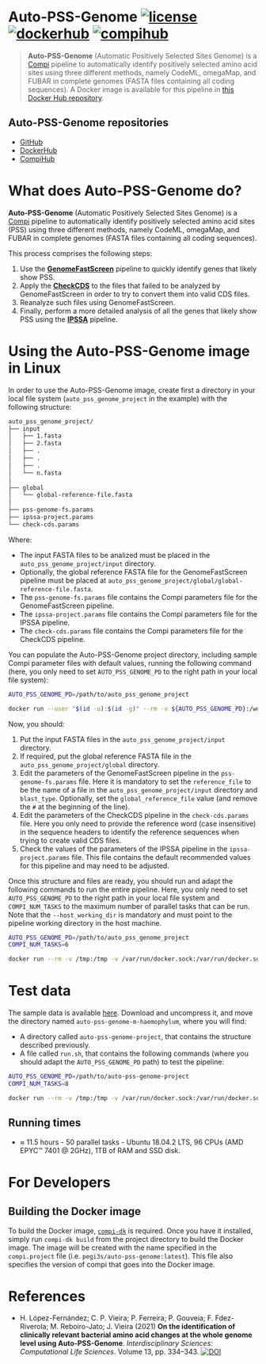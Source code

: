# Auto-PSS-Genome [![license](https://img.shields.io/badge/license-MIT-brightgreen)](https://github.com/pegi3s/auto-pss-genome) [![dockerhub](https://img.shields.io/badge/hub-docker-blue)](https://hub.docker.com/r/pegi3s/auto-pss-genome) [![compihub](https://img.shields.io/badge/hub-compi-blue)](https://www.sing-group.org/compihub/explore/5faa52ccf05e940c9c2762e4)
> **Auto-PSS-Genome** (Automatic Positively Selected Sites Genome) is a [Compi](https://www.sing-group.org/compi/) pipeline to automatically identify positively selected amino acid sites using three different methods, namely CodeML, omegaMap, and FUBAR in complete genomes (FASTA files containing all coding sequences). A Docker image is available for this pipeline in [this Docker Hub repository](https://hub.docker.com/r/pegi3s/auto-pss-genome).

## Auto-PSS-Genome repositories

- [GitHub](https://github.com/pegi3s/auto-pss-genome)
- [DockerHub](https://hub.docker.com/r/pegi3s/auto-pss-genome)
- [CompiHub](https://www.sing-group.org/compihub/explore/5faa52ccf05e940c9c2762e4)

# What does Auto-PSS-Genome do?

**Auto-PSS-Genome** (Automatic Positively Selected Sites Genome) is a [Compi](https://www.sing-group.org/compi/) pipeline to automatically identify positively selected amino acid sites (PSS) using three different methods, namely CodeML, omegaMap, and FUBAR in complete genomes (FASTA files containing all coding sequences).
 
This process comprises the following steps:

1. Use the [**GenomeFastScreen**](https://github.com/pegi3s/pss-genome-fs) pipeline to quickly identify genes that likely show PSS.
2. Apply the [**CheckCDS**](https://github.com/pegi3s/check-cds) to the files that failed to be analyzed by GenomeFastScreen in order to try to convert them into valid CDS files.
3. Reanalyze such files using GenomeFastScreen.
4. Finally, perform a more detailed analysis of all the genes that likely show PSS using the [**IPSSA**](https://github.com/pegi3s/ipssa) pipeline.

# Using the Auto-PSS-Genome image in Linux
In order to use the Auto-PSS-Genome image, create first a directory in your local file system (`auto_pss_genome_project` in the example) with the following structure: 

```bash
auto_pss_genome_project/
├── input
│   ├── 1.fasta
│   ├── 2.fasta
│   ├── .
│   ├── .
│   ├── .
│   └── n.fasta
│
├── global
│   └── global-reference-file.fasta
│
├── pss-genome-fs.params
├── ipssa-project.params
└── check-cds.params
```

Where:

- The input FASTA files to be analized must be placed in the `auto_pss_genome_project/input` directory.
- Optionally, the global reference FASTA file for the GenomeFastScreen pipeline must be placed at `auto_pss_genome_project/global/global-reference-file.fasta`.
- The `pss-genome-fs.params` file contains the Compi parameters file for the GenomeFastScreen pipeline.
- The `ipssa-project.params` file contains the Compi parameters file for the IPSSA pipeline.
- The `check-cds.params` file contains the Compi parameters file for the CheckCDS pipeline.

You can populate the Auto-PSS-Genome project directory, including sample Compi parameter files with default values, running the following command (here, you only need to set `AUTO_PSS_GENOME_PD` to the right path in your local file system):

```bash
AUTO_PSS_GENOME_PD=/path/to/auto_pss_genome_project

docker run --user "$(id -u):$(id -g)" --rm -v ${AUTO_PSS_GENOME_PD}:/working_dir pegi3s/auto-pss-genome init-working-dir.sh /working_dir
```

Now, you should:

1. Put the input FASTA files in the `auto_pss_genome_project/input` directory.
2. If required, put the global reference FASTA file in the `auto_pss_genome_project/global` directory.
3. Edit the parameters of the GenomeFastScreen pipeline in the `pss-genome-fs.params` file. Here it is mandatory to set the `reference_file` to be the name of a file in the `auto_pss_genome_project/input` directory and `blast_type`. Optionally, set the `global_reference_file` value (and remove the `#` at the beginning of the line).
4. Edit the parameters of the CheckCDS pipeline in the `check-cds.params` file. Here you only need to provide the reference word (case insensitive) in the sequence headers to identify the reference sequences when trying to create valid CDS files.
5. Check the values of the parameters of the IPSSA pipeline in the `ipssa-project.params` file. This file contains the default recommended values for this pipeline and may need to be adjusted.

Once this structure and files are ready, you should run and adapt the following commands to run the entire pipeline. Here, you only need to set `AUTO_PSS_GENOME_PD` to the right path in your local file system and `COMPI_NUM_TASKS` to the maximum number of parallel tasks that can be run. Note that the `--host_working_dir` is mandatory and must point to the pipeline working directory in the host machine.

```bash
AUTO_PSS_GENOME_PD=/path/to/auto_pss_genome_project
COMPI_NUM_TASKS=6

docker run --rm -v /tmp:/tmp -v /var/run/docker.sock:/var/run/docker.sock -v ${AUTO_PSS_GENOME_PD}:/working_dir --rm pegi3s/auto-pss-genome /compi run -o --logs /working_dir/logs --num-tasks ${COMPI_NUM_TASKS} -- --host_working_dir ${AUTO_PSS_GENOME_PD} --compi_num_tasks ${COMPI_NUM_TASKS}
```

# Test data

The sample data is available [here](https://github.com/pegi3s/auto-pss-genome/raw/master/resources/test-data/auto-pss-genome-m-haemophylum.zip). Download and uncompress it, and move the directory named `auto-pss-genome-m-haemophylum`, where you will find:

- A directory called `auto-pss-genome-project`, that contains the structure described previously.
- A file called `run.sh`, that contains the following commands (where you should adapt the `AUTO_PSS_GENOME_PD` path) to test the pipeline:

```bash
AUTO_PSS_GENOME_PD=/path/to/auto-pss-genome-project
COMPI_NUM_TASKS=8

docker run --rm -v /tmp:/tmp -v /var/run/docker.sock:/var/run/docker.sock -v ${AUTO_PSS_GENOME_PD}:/working_dir --rm pegi3s/auto-pss-genome /compi run -o --logs /working_dir/logs --num-tasks ${COMPI_NUM_TASKS} -- --host_working_dir ${AUTO_PSS_GENOME_PD} --compi_num_tasks ${COMPI_NUM_TASKS}
```

## Running times

- ≈ 11.5 hours - 50 parallel tasks - Ubuntu 18.04.2 LTS, 96 CPUs (AMD EPYC™ 7401 @ 2GHz), 1TB of RAM and SSD disk.

# For Developers

## Building the Docker image

To build the Docker image, [`compi-dk`](https://www.sing-group.org/compi/#downloads) is required. Once you have it installed, simply run `compi-dk build` from the project directory to build the Docker image. The image will be created with the name specified in the `compi.project` file (i.e. `pegi3s/auto-pss-genome:latest`). This file also specifies the version of compi that goes into the Docker image.

# References

- H. López-Fernández; C. P. Vieira; P. Ferreira; P. Gouveia; F. Fdez-Riverola; M. Reboiro-Jato; J. Vieira (2021) **On the identification of clinically relevant bacterial amino acid changes at the whole genome level using Auto-PSS-Genome**. *Interdisciplinary Sciences: Computational Life Sciences*. Volume 13, pp. 334–343. [![DOI](https://img.shields.io/badge/DOI-10.1007%2Fs12539--021--00439--2-blue)](https://doi.org/10.1007/s12539-021-00439-2)
